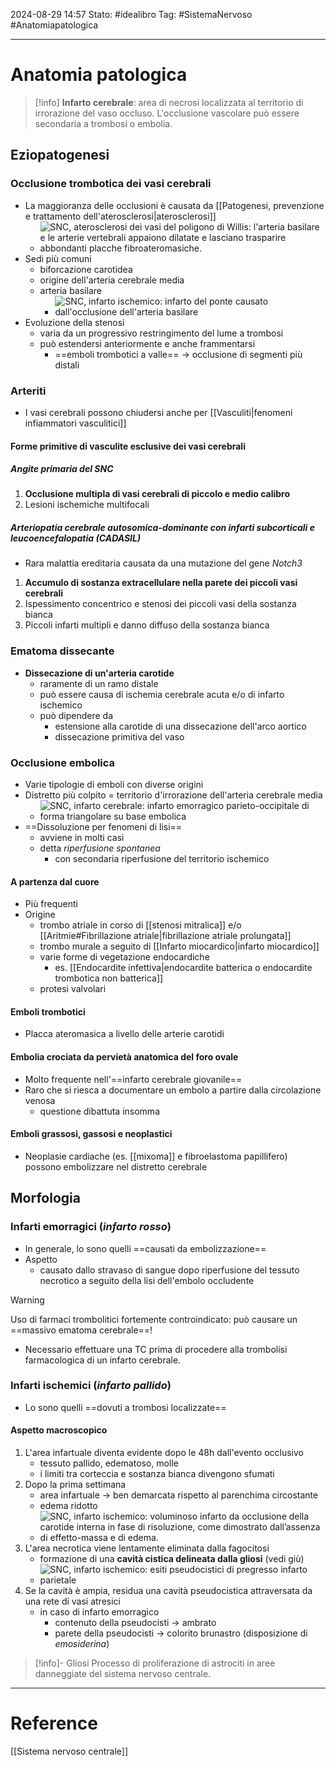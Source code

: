 2024-08-29 14:57
Stato: #idealibro 
Tag: #SistemaNervoso #Anatomiapatologica 

---
# Anatomia patologica
>[!info]
> **Infarto cerebrale**: area di necrosi localizzata al territorio di irrorazione del vaso occluso. L'occlusione vascolare può essere secondaria a trombosi o embolia.
## Eziopatogenesi
### Occlusione trombotica dei vasi cerebrali
- La maggioranza delle occlusioni è causata da [[Patogenesi, prevenzione e trattamento dell'aterosclerosi|aterosclerosi]]
	- ![SNC, aterosclerosi dei vasi del poligono di Willis: l'arteria basilare e le arterie vertebrali appaiono dilatate e lasciano trasparire abbondanti placche fibroateromasiche.](https://i.imgur.com/ZccWNli.png)
- Sedi più comuni
	- biforcazione carotidea
	- origine dell'arteria cerebrale media
	- arteria basilare
		- ![SNC, infarto ischemico: infarto del ponte causato dall'occlusione dell'arteria basilare](https://i.imgur.com/m7KzN9G.png)
- Evoluzione della stenosi
	- varia da un progressivo restringimento del lume a trombosi
	- può estendersi anteriormente e anche frammentarsi
		- ==emboli trombotici a valle== → occlusione di segmenti più distali
### Arteriti
- I vasi cerebrali possono chiudersi anche per [[Vasculiti|fenomeni infiammatori vasculitici]]
#### Forme primitive di vasculite esclusive dei vasi cerebrali
##### Angite primaria del SNC
1. **Occlusione multipla di vasi cerebrali di piccolo e medio calibro**
2. Lesioni ischemiche multifocali
##### Arteriopatia cerebrale autosomica-dominante con infarti subcorticali e leucoencefalopatia (CADASIL)
- Rara malattia ereditaria causata da una mutazione del gene *Notch3*
1. **Accumulo di sostanza extracellulare nella parete dei piccoli vasi cerebrali**
2. Ispessimento concentrico e stenosi dei piccoli vasi della sostanza bianca
3. Piccoli infarti multipli e danno diffuso della sostanza bianca
### Ematoma dissecante
- **Dissecazione di un'arteria carotide**
	- raramente di un ramo distale
	- può essere causa di ischemia cerebrale acuta e/o di infarto ischemico
	- può dipendere da
		- estensione alla carotide di una dissecazione dell'arco aortico
		- dissecazione primitiva del vaso
### Occlusione embolica
- Varie tipologie di emboli con diverse origini
- Distretto più colpito = territorio d'irrorazione dell'arteria cerebrale media
	- ![SNC, infarto cerebrale: infarto emorragico parieto-occipitale di forma triangolare su base embolica](https://i.imgur.com/oqwAkLi.png)
- ==Dissoluzione per fenomeni di lisi==
	- avviene in molti casi
	- detta *riperfusione spontanea*
		- con secondaria riperfusione del territorio ischemico
#### A partenza dal cuore
- Più frequenti
- Origine
	- trombo atriale in corso di [[stenosi mitralica]] e/o [[Aritmie#Fibrillazione atriale|fibrillazione atriale prolungata]]
	- trombo murale a seguito di [[Infarto miocardico|infarto miocardico]]
	- varie forme di vegetazione endocardiche
		- es. [[Endocardite infettiva|endocardite batterica o endocardite trombotica non batterica]]
	- protesi valvolari
#### Emboli trombotici
- Placca ateromasica a livello delle arterie carotidi
#### Embolia crociata da pervietà anatomica del foro ovale
- Molto frequente nell'==infarto cerebrale giovanile==
- Raro che si riesca a documentare un embolo a partire dalla circolazione venosa
	- questione dibattuta insomma
#### Emboli grassosi, gassosi e neoplastici
- Neoplasie cardiache (es. [[mixoma]] e fibroelastoma papillifero) possono embolizzare nel distretto cerebrale
## Morfologia
### Infarti emorragici (*infarto rosso*)
- In generale, lo sono quelli ==causati da embolizzazione==
- Aspetto
	- causato dallo stravaso di sangue dopo riperfusione del tessuto necrotico a seguito della lisi dell'embolo occludente
>[!warning]
>Uso di farmaci trombolitici fortemente controindicato: può causare un ==massivo ematoma cerebrale==!
>- Necessario effettuare una TC prima di procedere alla trombolisi farmacologica di un infarto cerebrale.

### Infarti ischemici (*infarto pallido*)
- Lo sono quelli ==dovuti a trombosi localizzate==
#### Aspetto macroscopico
1. L'area infartuale diventa evidente dopo le 48h dall'evento occlusivo
	- tessuto pallido, edematoso, molle
	- i limiti tra corteccia e sostanza bianca divengono sfumati
2. Dopo la prima settimana
	- area infartuale → ben demarcata rispetto al parenchima circostante
	- edema ridotto
	- ![SNC, infarto ischemico: voluminoso infarto da occlusione della carotide interna in fase di risoluzione, come dimostrato dall’assenza di effetto-massa e di edema.](https://i.imgur.com/mvHEExs.png)
3. L'area necrotica viene lentamente eliminata dalla fagocitosi
	- formazione di una **cavità cistica delineata dalla gliosi** (vedi giù)
	- ![SNC, infarto ischemico: esiti pseudocistici di pregresso infarto parietale](https://i.imgur.com/x19JPvT.png)
4. Se la cavità è ampia, residua una cavità pseudocistica attraversata da una rete di vasi atresici
	- in caso di infarto emorragico
		- contenuto della pseudocisti → ambrato
		- parete della pseudocisti → colorito brunastro (disposizione di *emosiderina*)

>[!info]- Gliosi
> Processo di proliferazione di astrociti in aree danneggiate del sistema nervoso centrale.










---
# Reference
[[Sistema nervoso centrale]]
